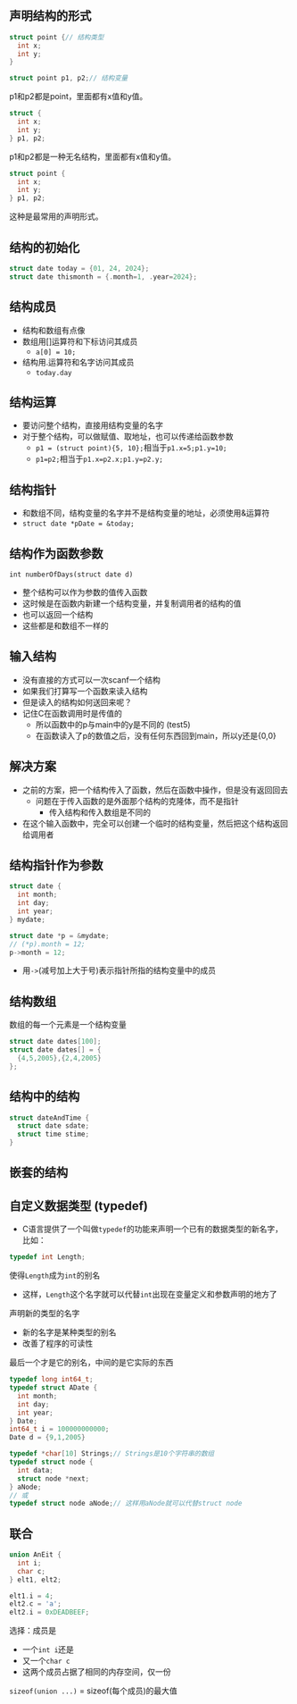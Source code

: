 ## 声明结构的形式

```c
struct point {// 结构类型
  int x;
  int y;
}

struct point p1, p2;// 结构变量
```

p1和p2都是point，里面都有x值和y值。

```c
struct {
  int x;
  int y;
} p1, p2;
```

p1和p2都是一种无名结构，里面都有x值和y值。

```c
struct point {
  int x;
  int y;
} p1, p2;
```

这种是最常用的声明形式。

## 结构的初始化

```c
struct date today = {01, 24, 2024};
struct date thismonth = {.month=1, .year=2024};
```

## 结构成员

* 结构和数组有点像
* 数组用[]运算符和下标访问其成员
  * `a[0] = 10;`
* 结构用.运算符和名字访问其成员
  * `today.day`

## 结构运算

* 要访问整个结构，直接用结构变量的名字
* 对于整个结构，可以做赋值、取地址，也可以传递给函数参数
  * `p1 = (struct point){5, 10};`相当于`p1.x=5;p1.y=10;`
  * `p1=p2;`相当于`p1.x=p2.x;p1.y=p2.y;`

## 结构指针

* 和数组不同，结构变量的名字并不是结构变量的地址，必须使用&运算符
* `struct date *pDate = &today;`

## 结构作为函数参数

`int numberOfDays(struct date d)`

* 整个结构可以作为参数的值传入函数
* 这时候是在函数内新建一个结构变量，并复制调用者的结构的值
* 也可以返回一个结构
* 这些都是和数组不一样的

## 输入结构

* 没有直接的方式可以一次scanf一个结构
* 如果我们打算写一个函数来读入结构
* 但是读入的结构如何送回来呢？
* 记住C在函数调用时是传值的
  * 所以函数中的p与main中的y是不同的 (test5)
  * 在函数读入了p的数值之后，没有任何东西回到main，所以y还是{0,0}

## 解决方案

* 之前的方案，把一个结构传入了函数，然后在函数中操作，但是没有返回回去
  * 问题在于传入函数的是外面那个结构的克隆体，而不是指针
    * 传入结构和传入数组是不同的
* 在这个输入函数中，完全可以创建一个临时的结构变量，然后把这个结构返回给调用者

## 结构指针作为参数

```c
struct date {
  int month;
  int day;
  int year;
} mydate;

struct date *p = &mydate;
// (*p).month = 12;
p->month = 12;
```

* 用`->`(减号加上大于号)表示指针所指的结构变量中的成员

## 结构数组

数组的每一个元素是一个结构变量

```c
struct date dates[100];
struct date dates[] = {
  {4,5,2005},{2,4,2005}
};
```

## 结构中的结构

```c
struct dateAndTime {
  struct date sdate;
  struct time stime;
}
```

## 嵌套的结构



## 自定义数据类型 (typedef)

* C语言提供了一个叫做`typedef`的功能来声明一个已有的数据类型的新名字，比如：

```c
typedef int Length;
```

使得`Length`成为`int`的别名

* 这样，`Length`这个名字就可以代替`int`出现在变量定义和参数声明的地方了

声明新的类型的名字
  * 新的名字是某种类型的别名
  * 改善了程序的可读性

最后一个才是它的别名，中间的是它实际的东西

```c
typedef long int64_t;
typedef struct ADate {
  int month;
  int day;
  int year;
} Date;
int64_t i = 100000000000;
Date d = {9,1,2005}

typedef *char[10] Strings;// Strings是10个字符串的数组
typedef struct node {
  int data;
  struct node *next;
} aNode;
// 或
typedef struct node aNode;// 这样用aNode就可以代替struct node
```

## 联合

```c
union AnEit {
  int i;
  char c;
} elt1, elt2;

elt1.i = 4;
elt2.c = 'a';
elt2.i = 0xDEADBEEF;
```

选择：成员是
* 一个`int i`还是
* 又一个`char c`
* 这两个成员占据了相同的内存空间，仅一份

`sizeof(union ...)` = sizeof(每个成员)的最大值

